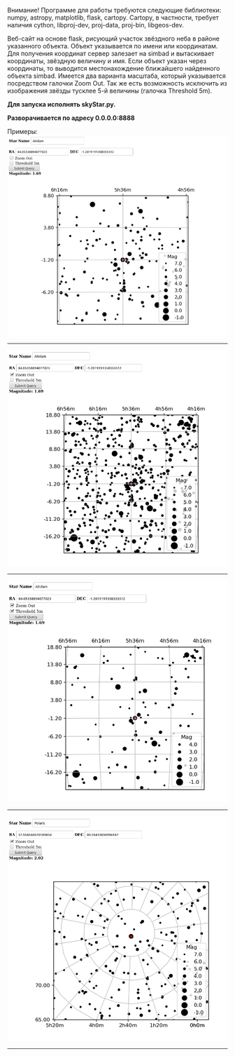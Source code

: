 Внимание!
Программе для работы требуются следующие библиотеки: numpy, astropy,
matplotlib, flask, cartopy.
Cartopy, в частности, требует наличия cython, libproj-dev, proj-data, proj-bin,
libgeos-dev.

Веб-сайт на основе flask, рисующий участок звёздного неба в районе
указанного объекта. Объект указывается по имени или координатам. Для
получения координат сервер залезает на simbad и вытаскивает координаты,
звёздную величину и имя.
Если объект указан через координаты, то выводится местонахождение ближайшего
найденного объекта simbad.
Имеется два варианта масштаба, который указывается посредством галочки Zoom
Out. Так же есть возможность исключить из изображения звёзды тусклее 5-й
величины (галочка Threshold 5m).

**Для запуска исполнять skyStar.py.**

**Разворачивается по адресу 0.0.0.0:8888**

Примеры:
![Repo List](screenshots/1.png)
_______________________________________________________________________________
![Repo List](screenshots/2.png)
_______________________________________________________________________________
![Repo List](screenshots/3.png)
_______________________________________________________________________________
![Repo List](screenshots/4.png)
_______________________________________________________________________________
